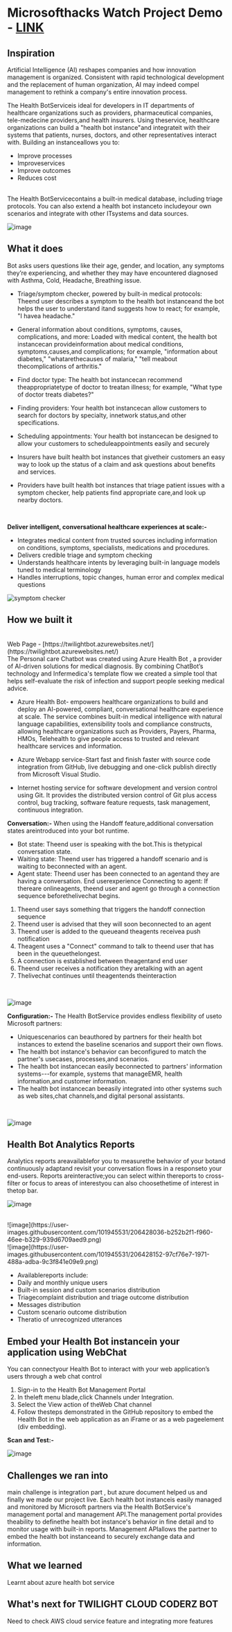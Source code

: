 # Microsofthacks Watch Project Demo - [LINK](https://youtu.be/0GZ_3DighyE)
## Inspiration
Artificial Intelligence (AI) reshapes companies and how innovation management is organized. Consistent with rapid technological development and the replacement of human organization, AI may indeed compel management to rethink a company's entire innovation process.

The Health BotServiceis ideal for developers in IT departments of healthcare organizations such as providers,
pharmaceutical companies, tele-medecine providers,and health insurers. Using theservice, healthcare
organizations can build a "health bot instance"and integrateit with their systems that patients, nurses, doctors,
and other representatives interact with. Building an instanceallows you to:
<br>
- Improve processes
- Improveservices
- Improve outcomes
- Reduces cost
<br>
The Health BotServicecontains a built-in medical database, including triage protocols. You can also extend
a health bot instanceto includeyour own scenarios and integrate with other ITsystems and data sources.
<br>

![image](https://user-images.githubusercontent.com/101945531/206423236-d8045f4e-0e52-428c-9782-fef965251204.png)

## What it does
Bot asks users questions like their age, gender, and location, any symptoms they’re experiencing, and whether they may have encountered diagnosed with Asthma, Cold, Headache, Breathing issue.
- Triage/symptom checker, powered by built-in medical protocols: Theend user describes a
symptom to the health bot instanceand the bot helps the user to understand itand suggests how to
react; for example, "I havea headache."
- General information about conditions, symptoms, causes, complications, and more: Loaded
with medical content, the health bot instancecan provideinformation about medical conditions,
symptoms,causes,and complications; for example, "information about diabetes," "whatarethecauses of
malaria," "tell meabout thecomplications of arthritis."
- Find doctor type: The health bot instancecan recommend theappropriatetype of doctor to treatan
illness; for example, "What type of doctor treats diabetes?"
- Finding providers: Your health bot instancecan allow customers to search for doctors by specialty, innetwork status,and other specifications.
- Scheduling appointments: Your health bot instancecan be designed to allow your customers to
scheduleappointments easily and securely

- Insurers have built health bot instances that givetheir customers an easy way to look up the status of a claim and ask questions about benefits and services.
- Providers have built health bot instances that triage patient issues with a symptom checker, help patients find appropriate care,and look up nearby doctors.
<br>

**Deliver intelligent, conversational healthcare experiences at scale:-**
<br>
- Integrates medical content from trusted sources including information on conditions, symptoms, specialists, medications and procedures.
- Delivers credible triage and symptom checking
- Understands healthcare intents by leveraging built-in language models tuned to medical terminology
- Handles interruptions, topic changes, human error and complex medical questions

![symptom checker](https://user-images.githubusercontent.com/101945531/192080454-a6577ea5-7e62-43c8-a17b-fd8121b5a260.png)

## How we built it
<br>
Web Page - [https://twilightbot.azurewebsites.net/](https://twilightbot.azurewebsites.net/)
<br>
The Personal care Chatbot was created using Azure Health Bot , a provider of AI-driven solutions for medical diagnosis. By combining ChatBot’s technology and Infermedica's template flow we created a simple tool that helps self-evaluate the risk of infection and support people seeking medical advice.

- Azure Health Bot- empowers healthcare organizations to build and deploy an AI-powered, compliant, conversational healthcare experience at scale. The service combines built-in medical intelligence with natural language capabilities, extensibility tools and compliance constructs, allowing healthcare organizations such as Providers, Payers, Pharma, HMOs, Telehealth to give people access to trusted and relevant healthcare services and information.

- Azure Webapp service-Start fast and finish faster with source code integration from GitHub, live debugging and one-click publish directly from Microsoft Visual Studio.

- Internet hosting service for software development and version control using Git. It provides the distributed version control of Git plus access control, bug tracking, software feature requests, task management, continuous integration.

**Conversation:-**
When using the Handoff feature,additional conversation states areintroduced into your bot runtime.
- Bot state: Theend user is speaking with the bot.This is thetypical conversation state.
- Waiting state: Theend user has triggered a handoff scenario and is waiting to beconnected with an agent.
- Agent state: Theend user has been connected to an agentand they are having a conversation.
 End userexperience
Connecting to agent: If thereare onlineagents, theend user and agent go through a connection sequence
beforethelivechat begins.
1. Theend user says something that triggers the handoff connection sequence
2. Theend user is advised that they will soon beconnected to an agent
3. Theend user is added to the queueand theagents receivea push notification
4. Theagent uses a "Connect" command to talk to theend user that has been in the queuethelongest.
5. A connection is established between theagentand end user
6. Theend user receives a notification they aretalking with an agent
7. Thelivechat continues until theagentends theinteraction
<br>

![image](https://user-images.githubusercontent.com/101945531/206427431-2a6cfdcf-6cc0-46cb-8fc9-9cf637f4f340.png)

**Configuration:-**
The Health BotService provides endless flexibility of useto Microsoft partners:
- Uniquescenarios can beauthored by partners for their health bot instances to extend the baseline scenarios and support their own flows.
- The health bot instance's behavior can beconfigured to match the partner's usecases, processes,and scenarios.
- The health bot instancecan easily beconnected to partners' information systems---for example, systems that manageEMR, health information,and customer information.
- The health bot instancecan beeasily integrated into other systems such as web sites,chat channels,and digital personal assistants.
<br>

![image](https://user-images.githubusercontent.com/101945531/206424000-c359aa9a-8312-4759-8311-ba0c38d15735.png)

## Health Bot Analytics Reports

Analytics reports areavailablefor you to measurethe behavior of your botand continuously adaptand revisit
your conversation flows in a responseto your end-users.
Reports areinteractive;you can select within thereports to cross-filter or focus to areas of interestyou can also
choosethetime of interest in thetop bar.

![image](https://user-images.githubusercontent.com/101945531/206427959-38d40528-cd83-4cc4-9187-19d5503a376f.png)

<br>
![image](https://user-images.githubusercontent.com/101945531/206428036-b252b2f1-f960-46ee-b329-939d6709aed9.png)

<br>
![image](https://user-images.githubusercontent.com/101945531/206428152-97cf76e7-1971-488a-adba-9c3f841e09e9.png)

- Availablereports include:
- Daily and monthly unique users
- Built-in session and custom scenarios distribution
- Triagecomplaint distribution and triage outcome distribution
- Messages distribution
- Custom scenario outcome distribution
- Theratio of unrecognized utterances

## Embed your Health Bot instancein your application using WebChat

You can connectyour Health Bot to interact with your web application’s users through a web chat control
1. Sign-in to the Health Bot Management Portal
2. In theleft menu blade,click Channels under Integration.
3. Select the View action of theWeb Chat channel
4. Follow thesteps demonstrated in the GitHub repository to embed the Health Bot in the web application as an
iFrame or as a web pageelement (div embedding).

**Scan and Test:-**

![image](https://user-images.githubusercontent.com/101945531/206428552-d3650419-bf15-4833-a08b-11908af2ab78.png)

## Challenges we ran into
main challenge is integration part , but azure document helped us and finally we made our project live.
Each health bot instanceis easily managed and monitored by Microsoft partners via the Health BotService's
management portal and management API.The management portal provides theability to definethe health bot
instance's behavior in fine detail and to monitor usage with built-in reports. Management APIallows the partner
to embed the health bot instanceand to securely exchange data and information.

## What we learned
Learnt about  azure health bot service

## What's next for TWILIGHT CLOUD CODERZ BOT
Need to check AWS cloud service feature and integrating more features
